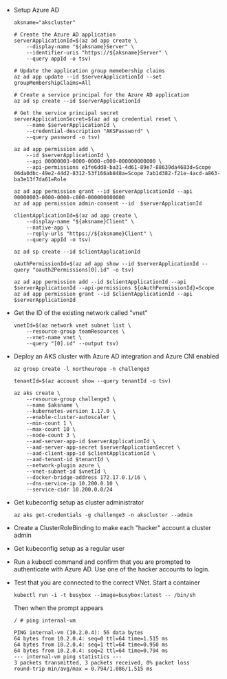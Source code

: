 * Setup Azure AD
    ```
    aksname="akscluster"

    # Create the Azure AD application
    serverApplicationId=$(az ad app create \
        --display-name "${aksname}Server" \
        --identifier-uris "https://${aksname}Server" \
        --query appId -o tsv)

    # Update the application group memebership claims
    az ad app update --id $serverApplicationId --set groupMembershipClaims=All

    # Create a service principal for the Azure AD application
    az ad sp create --id $serverApplicationId

    # Get the service principal secret
    serverApplicationSecret=$(az ad sp credential reset \
        --name $serverApplicationId \
        --credential-description "AKSPassword" \
        --query password -o tsv)

    az ad app permission add \
        --id $serverApplicationId \
        --api 00000003-0000-0000-c000-000000000000 \
        --api-permissions e1fe6dd8-ba31-4d61-89e7-88639da4683d=Scope 06da0dbc-49e2-44d2-8312-53f166ab848a=Scope 7ab1d382-f21e-4acd-a863-ba3e13f7da61=Role

    az ad app permission grant --id $serverApplicationId --api 00000003-0000-0000-c000-000000000000
    az ad app permission admin-consent --id  $serverApplicationId

    clientApplicationId=$(az ad app create \
        --display-name "${aksname}Client" \
        --native-app \
        --reply-urls "https://${aksname}Client" \
        --query appId -o tsv)

    az ad sp create --id $clientApplicationId

    oAuthPermissionId=$(az ad app show --id $serverApplicationId --query "oauth2Permissions[0].id" -o tsv)

    az ad app permission add --id $clientApplicationId --api $serverApplicationId --api-permissions ${oAuthPermissionId}=Scope
    az ad app permission grant --id $clientApplicationId --api $serverApplicationId
    ```

* Get the ID of the existing network called "vnet"
    ```
    vnetId=$(az network vnet subnet list \
        --resource-group teamResources \
        --vnet-name vnet \
        --query "[0].id" --output tsv)
    ```
* Deploy an AKS cluster with Azure AD integration and Azure CNI enabled
    ```
    az group create -l northeurope -n challenge3 

    tenantId=$(az account show --query tenantId -o tsv)

    az aks create \
        --resource-group challenge3 \
        --name $aksname \
        --kubernetes-version 1.17.0 \
        --enable-cluster-autoscaler \
        --min-count 1 \
        --max-count 10 \
        --node-count 3 \
        --aad-server-app-id $serverApplicationId \
        --aad-server-app-secret $serverApplicationSecret \
        --aad-client-app-id $clientApplicationId \
        --aad-tenant-id $tenantId \
        --network-plugin azure \
        --vnet-subnet-id $vnetId \
        --docker-bridge-address 172.17.0.1/16 \
        --dns-service-ip 10.200.0.10 \
        --service-cidr 10.200.0.0/24
    ```
* Get kubeconfig setup as cluster administrator
    ```
    az aks get-credentials -g challenge3 -n akscluster --admin
    ```
* Create a ClusterRoleBinding to make each "hacker" account a cluster admin

* Get kubeconfig setup as a regular user

* Run a kubectl command and confirm that you are prompted to authenticate with Azure AD. Use one of the hacker accounts to login.

* Test that you are connected to the correct VNet. Start a container
    ```
    kubectl run -i -t busybox --image=busybox:latest -- /bin/sh
    ```
    Then when the prompt appears
    ```
    / # ping internal-vm

    PING internal-vm (10.2.0.4): 56 data bytes
    64 bytes from 10.2.0.4: seq=0 ttl=64 time=1.515 ms
    64 bytes from 10.2.0.4: seq=1 ttl=64 time=0.950 ms
    64 bytes from 10.2.0.4: seq=2 ttl=64 time=0.794 ms
    --- internal-vm ping statistics ---
    3 packets transmitted, 3 packets received, 0% packet loss
    round-trip min/avg/max = 0.794/1.086/1.515 ms
    ```

